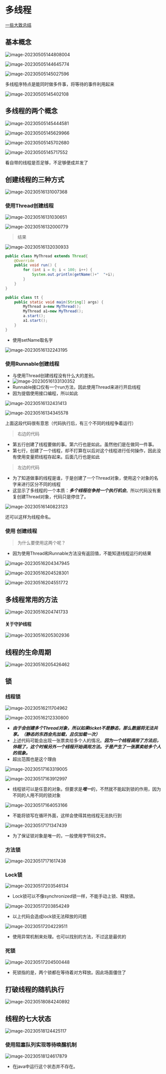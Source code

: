 # 多线程

[一些大致总结](https://blog.csdn.net/Evankaka/article/details/44153709?ops_request_misc=%257B%2522request%255Fid%2522%253A%2522168327223216800197092133%2522%252C%2522scm%2522%253A%252220140713.130102334..%2522%257D&request_id=168327223216800197092133&biz_id=0&utm_medium=distribute.pc_search_result.none-task-blog-2~all~top_positive~default-1-44153709-null-null.142^v86^control,239^v2^insert_chatgpt&utm_term=%E5%A4%9A%E7%BA%BF%E7%A8%8B&spm=1018.2226.3001.4187)

## 基本概念

![image-20230505144808004](C:\Users\JW\AppData\Roaming\Typora\typora-user-images\image-20230505144808004.png)

![image-20230505144645774](C:\Users\JW\AppData\Roaming\Typora\typora-user-images\image-20230505144645774.png)

![image-20230505145027596](C:\Users\JW\AppData\Roaming\Typora\typora-user-images\image-20230505145027596.png)

多线程序特点是能同时做多件事，将等待的事件利用起来

![image-20230505145402108](C:\Users\JW\AppData\Roaming\Typora\typora-user-images\image-20230505145402108.png)

## 多线程的两个概念

![image-20230505145444581](C:\Users\JW\AppData\Roaming\Typora\typora-user-images\image-20230505145444581.png)

![image-20230505145629966](C:\Users\JW\AppData\Roaming\Typora\typora-user-images\image-20230505145629966.png)

![image-20230505145702680](C:\Users\JW\AppData\Roaming\Typora\typora-user-images\image-20230505145702680.png)

![image-20230505145717552](C:\Users\JW\AppData\Roaming\Typora\typora-user-images\image-20230505145717552.png)

看自带的线程是否足够，不足够便成并发了

## 创建线程的三种方式

![image-20230516131007368](C:\Users\JW\AppData\Roaming\Typora\typora-user-images\image-20230516131007368.png)

### 使用Thread创建线程

![image-20230516131030651](C:\Users\JW\AppData\Roaming\Typora\typora-user-images\image-20230516131030651.png)



![image-20230516132000779](C:\Users\JW\AppData\Roaming\Typora\typora-user-images\image-20230516132000779.png)

> 结果

![image-20230516132030933](C:\Users\JW\AppData\Roaming\Typora\typora-user-images\image-20230516132030933.png)

``` java
public class MyThread extends Thread{
    @Override
    public void run() {
        for (int i = 0; i < 100; i++) {
            System.out.println(getName()+"  "+i);
        }
    }
}
```

``` java
public class tt {
    public static void main(String[] args) {
        MyThread a=new MyThread();
        MyThread a1=new MyThread();
        a.start();
        a1.start();
    }
}
```

+ 使用setName取名字

![image-20230516132243195](C:\Users\JW\AppData\Roaming\Typora\typora-user-images\image-20230516132243195.png)

### 使用Runnable创建线程

+ 与使用Thread创建线程没有什么大的差别。
+ ![image-20230516133130352](C:\Users\JW\AppData\Roaming\Typora\typora-user-images\image-20230516133130352.png)
+ Runnable接口仅有一个run方法，因此使用Thread来进行开启线程
+ 因为提倡使用接口编程，所以如此

![image-20230516132431413](C:\Users\JW\AppData\Roaming\Typora\typora-user-images\image-20230516132431413.png)

![image-20230516134345578](C:\Users\JW\AppData\Roaming\Typora\typora-user-images\image-20230516134345578.png)

上面这段代码很有意思（代码执行后，有三个不同的线程争着运行）

> 右边的代码

+ 第五行创建了线程要做的事。第六行也是如此。虽然他们是在做同一件事。
+ 第七行，创建了一个线程，却不打算在以后对这个线程进行任何操作，因此没有使用变量把线程存起来。后面几行也是如此

> 左边的代码

+ 为了知道做事的线程是谁，于是创建了一个Thread对象，使用这个对象的名字来进行区分不同的线程
+ 这显示了多线程的一个本质：***多个线程在争抢一个执行机会***。所以代码没有重复创建Thread对象，代码只是停住了。

![image-20230516140823123](C:\Users\JW\AppData\Roaming\Typora\typora-user-images\image-20230516140823123.png)

还可以这样为线程命名。

 ### 使用 创建线程

> 为什么要使用这两个呢？

+ 因为使用Thread和Runnable方法没有返回值，不能知道线程运行的结果

![image-20230516204347945](C:\Users\JW\AppData\Roaming\Typora\typora-user-images\image-20230516204347945.png)

![image-20230516204528301](C:\Users\JW\AppData\Roaming\Typora\typora-user-images\image-20230516204528301.png)

![image-20230516204551772](C:\Users\JW\AppData\Roaming\Typora\typora-user-images\image-20230516204551772.png)

## 多线程常用的方法

![image-20230516204741733](C:\Users\JW\AppData\Roaming\Typora\typora-user-images\image-20230516204741733.png)

#### 关于守护线程

![image-20230516205302936](C:\Users\JW\AppData\Roaming\Typora\typora-user-images\image-20230516205302936.png)

## 线程的生命周期

![image-20230516205426462](C:\Users\JW\AppData\Roaming\Typora\typora-user-images\image-20230516205426462.png)

## 锁

### 线程锁

![image-20230516211704962](C:\Users\JW\AppData\Roaming\Typora\typora-user-images\image-20230516211704962.png)

![image-20230516212330800](C:\Users\JW\AppData\Roaming\Typora\typora-user-images\image-20230516212330800.png)

+ ***由于会创建多个Thread对象，所以如果ticket不是静态，那么数据将无法共享。（静态的东西会先加载，且仅加载一次）***
+ 上述代码可能会出现一张票卖给多个人的情况。***因为一个线程调用了方法后，休眠了，这个时候另外一个线程开始调用方法。于是产生了一张票卖给多个人的现象。***
+ 超出范围也是这个理由

![image-20230517163319005](C:\Users\JW\AppData\Roaming\Typora\typora-user-images\image-20230517163319005.png)

![image-20230517163912997](C:\Users\JW\AppData\Roaming\Typora\typora-user-images\image-20230517163912997.png)

+ 线程锁可以是任意的对象。但要求是***唯一***的，不然就不能起到锁的作用，因为不同的人用不同的锁对象

![image-20230517164053166](C:\Users\JW\AppData\Roaming\Typora\typora-user-images\image-20230517164053166.png)

+ 不能将锁写在循环外面，这样会使得其他线程无法执行到

![image-20230517171347439](C:\Users\JW\AppData\Roaming\Typora\typora-user-images\image-20230517171347439.png)

+ 为了保证锁对象是唯一的，一般使用字节码文件。

### 方法锁

![image-20230517171617438](C:\Users\JW\AppData\Roaming\Typora\typora-user-images\image-20230517171617438.png)

### Lock锁

![image-20230517203546134](C:\Users\JW\AppData\Roaming\Typora\typora-user-images\image-20230517203546134.png)

+ Lock锁可以不像synchronized锁一样，不能手动上锁、释放锁。

![image-20230517203854249](C:\Users\JW\AppData\Roaming\Typora\typora-user-images\image-20230517203854249.png)

+ 以上代码会造成lock锁无法释放的问题

![image-20230517204229511](C:\Users\JW\AppData\Roaming\Typora\typora-user-images\image-20230517204229511.png)

+ 使用异常机制来处理。也可以找别的方法，不过这是最优的

### 死锁

![image-20230517204500448](C:\Users\JW\AppData\Roaming\Typora\typora-user-images\image-20230517204500448.png)

+ 死锁指的是，两个锁都在等待着对方释放。因此场面僵住了

## 打破线程的随机执行



![image-20230518084240892](C:\Users\JW\AppData\Roaming\Typora\typora-user-images\image-20230518084240892.png)





## 线程的七大状态

![image-20230518124425117](C:\Users\JW\AppData\Roaming\Typora\typora-user-images\image-20230518124425117.png)







### 使用阻塞队列实现等待唤醒机制









![image-20230518124617879](C:\Users\JW\AppData\Roaming\Typora\typora-user-images\image-20230518124617879.png)

+ 在java中运行这个状态并不存在。
